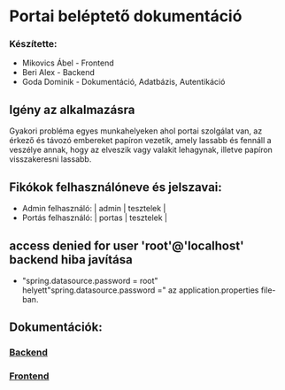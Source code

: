 # Portai beléptető dokumentáció
### Készítette:

* Mikovics Ábel - Frontend
* Beri Alex - Backend
* Goda Dominik - Dokumentáció, Adatbázis, Autentikáció

## Igény az alkalmazásra
Gyakori probléma egyes munkahelyeken ahol portai szolgálat van, az érkező és távozó
embereket papíron vezetik, amely lassabb és fennáll a veszélye annak,
hogy az elveszik vagy valakit lehagynak, illetve papíron visszakeresni lassabb.

## Fikókok felhasználóneve és jelszavai:
* Admin felhasználó: | admin | tesztelek |
* Portás felhasználó: | portas | tesztelek |

## access denied for user 'root'@'localhost' backend hiba javítása  
* "spring.datasource.password = root" helyett"spring.datasource.password =" az application.properties file-ban.

## Dokumentációk:
### [Backend](/documentation/backend/main.md) <br>
### [Frontend](/documentation/frontend/main.md) <br>
